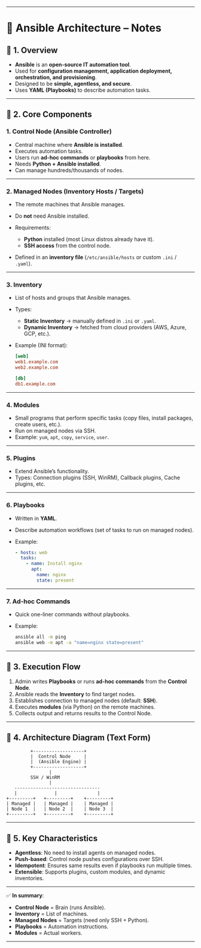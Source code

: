 
---

# 📘 Ansible Architecture – Notes

## 🔹 1. Overview

* **Ansible** is an **open-source IT automation tool**.
* Used for **configuration management, application deployment, orchestration, and provisioning**.
* Designed to be **simple, agentless, and secure**.
* Uses **YAML (Playbooks)** to describe automation tasks.

---

## 🔹 2. Core Components

### 1. **Control Node (Ansible Controller)**

* Central machine where **Ansible is installed**.
* Executes automation tasks.
* Users run **ad-hoc commands** or **playbooks** from here.
* Needs **Python + Ansible installed**.
* Can manage hundreds/thousands of nodes.

---

### 2. **Managed Nodes (Inventory Hosts / Targets)**

* The remote machines that Ansible manages.
* Do **not** need Ansible installed.
* Requirements:

  * **Python** installed (most Linux distros already have it).
  * **SSH access** from the control node.
* Defined in an **inventory file** (`/etc/ansible/hosts` or custom `.ini` / `.yaml`).

---

### 3. **Inventory**

* List of hosts and groups that Ansible manages.
* Types:

  * **Static Inventory** → manually defined in `.ini` or `.yaml`.
  * **Dynamic Inventory** → fetched from cloud providers (AWS, Azure, GCP, etc.).
* Example (INI format):

  ```ini
  [web]
  web1.example.com
  web2.example.com

  [db]
  db1.example.com
  ```

---

### 4. **Modules**

* Small programs that perform specific tasks (copy files, install packages, create users, etc.).
* Run on managed nodes via SSH.
* Example: `yum`, `apt`, `copy`, `service`, `user`.

---

### 5. **Plugins**

* Extend Ansible’s functionality.
* Types: Connection plugins (SSH, WinRM), Callback plugins, Cache plugins, etc.

---

### 6. **Playbooks**

* Written in **YAML**.
* Describe automation workflows (set of tasks to run on managed nodes).
* Example:

  ```yaml
  - hosts: web
    tasks:
      - name: Install nginx
        apt:
          name: nginx
          state: present
  ```

---

### 7. **Ad-hoc Commands**

* Quick one-liner commands without playbooks.
* Example:

  ```bash
  ansible all -m ping
  ansible web -m apt -a "name=nginx state=present"
  ```

---

## 🔹 3. Execution Flow

1. Admin writes **Playbooks** or runs **ad-hoc commands** from the **Control Node**.
2. Ansible reads the **Inventory** to find target nodes.
3. Establishes connection to managed nodes (default: **SSH**).
4. Executes **modules** (via Python) on the remote machines.
5. Collects output and returns results to the Control Node.

---

## 🔹 4. Architecture Diagram (Text Form)

```
         +-------------------+
         |  Control Node     |
         |  (Ansible Engine) |
         +-------------------+
                |
         SSH / WinRM
                |
   --------------------------------
   |              |               |
+---------+   +---------+    +---------+
| Managed |   | Managed |    | Managed |
| Node 1  |   | Node 2  |    | Node 3  |
+---------+   +---------+    +---------+
```

---

## 🔹 5. Key Characteristics

* **Agentless**: No need to install agents on managed nodes.
* **Push-based**: Control node pushes configurations over SSH.
* **Idempotent**: Ensures same results even if playbooks run multiple times.
* **Extensible**: Supports plugins, custom modules, and dynamic inventories.

---

✅ **In summary**:

* **Control Node** = Brain (runs Ansible).
* **Inventory** = List of machines.
* **Managed Nodes** = Targets (need only SSH + Python).
* **Playbooks** = Automation instructions.
* **Modules** = Actual workers.

---
